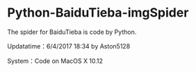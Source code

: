 # Python-BaiduTieba-imgSpider
The spider for BaiduTieba is code by Python.

Updatatime：6/4/2017 18:34 by Aston5128

System：Code on MacOS X 10.12
